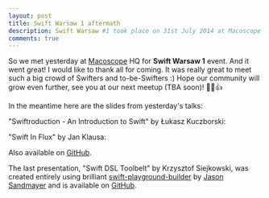 ```yaml
---
layout: post
title: Swift Warsaw 1 aftermath
description: Swift Warsaw #1 took place on 31st July 2014 at Macoscope HQ. Here you can find slides from talks given there. 
comments: true
---
```


So we met yesterday at [Macoscope](http://macoscope.com) HQ for **Swift Warsaw 1** event. And it went great! I would like to thank all for coming. It was really great to meet such a big crowd of Swifters and to-be-Swifters :) Hope our community will grow even further, see you at our next meetup (TBA soon)! 💬🍺👍

In the meantime here are the slides from yesterday's talks:

<!--more-->

"Swiftroduction - An Introduction to Swift" by Łukasz Kuczborski:
<script async class="speakerdeck-embed" data-id="b0f33f70f9fd01311408323d6ac6076c" data-ratio="1.77777777777778" src="//speakerdeck.com/assets/embed.js"></script>

"Swift In Flux" by Jan Klausa:
<script async class="speakerdeck-embed" data-id="da064680fb0c0131d88c6a0d18b48761" data-ratio="1.77777777777778" src="//speakerdeck.com/assets/embed.js"></script>
Also available on [GitHub](https://github.com/jklausa/swiftinflux-talk).


The last presentation, "Swift DSL Toolbelt" by Krzysztof Siejkowski, was created entirely using brilliant [swift-playground-builder](https://github.com/jas/swift-playground-builder) by [Jason Sandmayer](https://github.com/jas) and is  available on [GitHub](https://github.com/siejkowski/swift-dsl-toolbelt).

